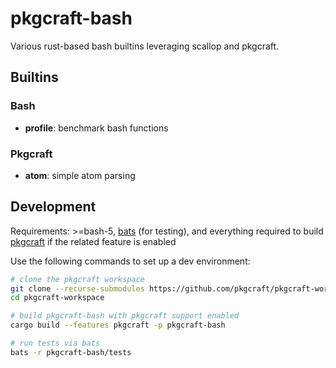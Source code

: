 # pkgcraft-bash

Various rust-based bash builtins leveraging scallop and pkgcraft.

## Builtins

### Bash

- **profile**: benchmark bash functions

### Pkgcraft

- **atom**: simple atom parsing

## Development

Requirements: >=bash-5, [bats](https://github.com/bats-core/bats-core) (for
testing), and everything required to build
[pkgcraft](https://github.com/pkgcraft/pkgcraft) if the related feature is
enabled

Use the following commands to set up a dev environment:

```bash
# clone the pkgcraft workspace
git clone --recurse-submodules https://github.com/pkgcraft/pkgcraft-workspace.git
cd pkgcraft-workspace

# build pkgcraft-bash with pkgcraft support enabled
cargo build --features pkgcraft -p pkgcraft-bash

# run tests via bats
bats -r pkgcraft-bash/tests
```
